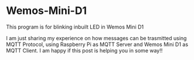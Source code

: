 # Wemos-Mini-D1
This program is for blinking inbuilt LED in Wemos Mini D1

I am just sharing my experience on how messages can be trasmitted using MQTT Protocol, using Raspberry Pi as MQTT Server and Wemos Mini D1 as MQTT Client. I am happy if this post is helping you in some way!!
